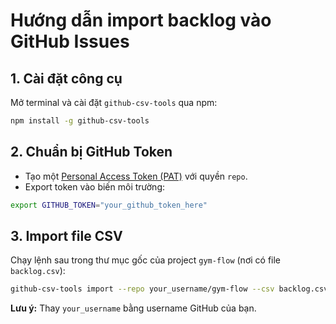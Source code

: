 # Hướng dẫn import backlog vào GitHub Issues

## 1. Cài đặt công cụ

Mở terminal và cài đặt `github-csv-tools` qua npm:

```bash
npm install -g github-csv-tools
```

## 2. Chuẩn bị GitHub Token

- Tạo một [Personal Access Token (PAT)](https://docs.github.com/en/authentication/keeping-your-account-and-data-secure/creating-a-personal-access-token) với quyền `repo`.
- Export token vào biến môi trường:

```bash
export GITHUB_TOKEN="your_github_token_here"
```

## 3. Import file CSV

Chạy lệnh sau trong thư mục gốc của project `gym-flow` (nơi có file `backlog.csv`):

```bash
github-csv-tools import --repo your_username/gym-flow --csv backlog.csv
```

**Lưu ý:** Thay `your_username` bằng username GitHub của bạn.